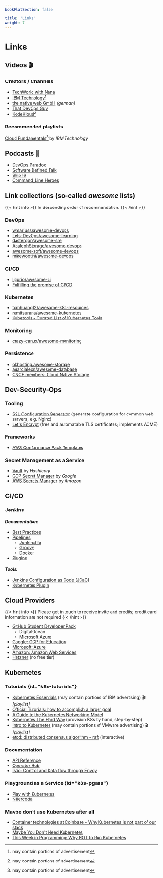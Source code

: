 ```yaml
---
bookFlatSection: false

title: 'Links'
weight: 7
---
```



Links
=====


## Videos 🎬

### Creators / Channels

* [TechWorld with Nana](https://www.youtube.com/c/TechWorldwithNana)
* [IBM Technology](https://www.youtube.com/c/IBMTechnology)[^1]
* [the native web GmbH](https://www.youtube.com/c/thenativewebGmbH) *(german)*
* [That DevOps Guy](https://www.youtube.com/c/MarcelDempers)
* [KodeKloud](https://www.youtube.com/c/KodeKloud/playlists)[^1] 

[^1]: may contain portions of advertisement


### Recommended playlists

[Cloud Fundamentals](https://www.youtube.com/playlist?list=PLOspHqNVtKAC-_ZAGresP-i0okHe5FjcJ)[^1] by *IBM Technology*


## Podcasts 🎤

* [DevOps Paradox](https://www.devopsparadox.com/)
* [Software Defined Talk](https://www.softwaredefinedtalk.com/)
* [Ship I6](https://changelog.com/shipit)
* [Command_Line Heroes](https://www.redhat.com/en/command-line-heroes)


## Link collections (so-called *awesome* lists)

{{< hint info >}}
In descending order of recommendation.
{{< /hint >}}


### DevOps

* [wmariuss/awesome-devops](https://github.com/wmariuss/awesome-devops)
* [Lets-DevOps/awesome-learning](https://github.com/Lets-DevOps/awesome-learning)
* [dastergon/awesome-sre](https://github.com/dastergon/awesome-sre)
* [AcalephStorage/awesome-devops](https://github.com/AcalephStorage/awesome-devops)
* [awesome-soft/awesome-devops](https://github.com/awesome-soft/awesome-devops)
* [mikewootini/awesome-devops](https://github.com/mikewootini/awesome-devops)


### CI/CD

* [ligurio/awesome-ci](https://github.com/ligurio/awesome-ci)
* [Fulfilling the promise of CI/CD](https://stackoverflow.blog/2021/01/19/fulfilling-the-promise-of-ci-cd/)


### Kubernetes

* [tomhuang12/awesome-k8s-resources](https://github.com/tomhuang12/awesome-k8s-resources)
* [ramitsurana/awesome-kubernetes](https://github.com/ramitsurana/awesome-kubernetes)
* [Kubetools - Curated List of Kubernetes Tools](https://dockerlabs.collabnix.com/kubernetes/kubetools/)


### Monitoring

* [crazy-canux/awesome-monitoring](https://github.com/crazy-canux/awesome-monitoring)


### Persistence

* [okhosting/awesome-storage](https://github.com/okhosting/awesome-storage)
* [agarcialeon/awesome-database](https://github.com/agarcialeon/awesome-database)
* [CNCF members: Cloud Native Storage](https://landscape.cncf.io/card-mode?category=cloud-native-storage&grouping=category)


## Dev-Security-Ops

### Tooling

* [SSL Configuration Generator](https://ssl-config.mozilla.org/) (generate configuration for common web servers, e.g. Nginx)
* [Let's Encrypt](https://letsencrypt.org/docs/) (free and automatable TLS certificates; implements ACME)


### Frameworks

* [AWS Conformance Pack Templates](https://docs.aws.amazon.com/config/latest/developerguide/conformancepack-sample-templates.html)


### Secret Management as a Service

* [Vault](https://www.vaultproject.io/) by *Hashicorp*
* [GCP Secret Manager](https://cloud.google.com/secret-manager/) by *Google*
* [AWS Secrets Manager](https://aws.amazon.com/secrets-manager/) by *Amazon*


## CI/CD

### Jenkins

#### *Documentation:*

* [Best Practices](https://wiki.jenkins.io/display/JENKINS/Jenkins+Best+Practices)
* [Pipelines](https://jenkins.io/doc/book/pipeline)
  * [Jenkinsfile](https://jenkins.io/doc/book/pipeline/jenkinsfile/)
  * [Groovy](http://docs.groovy-lang.org/next/html/documentation/)  
  * [Docker](https://jenkins.io/doc/book/pipeline/docker/)
* [Plugins](https://plugins.jenkins.io/) 

#### *Tools:*

* [Jenkins Configuration as Code (JCaC)](https://github.com/jenkinsci/configuration-as-code-plugin)
* [Kubernetes Plugin](https://github.com/jenkinsci/kubernetes-plugin#pipeline-support)


## Cloud Providers

{{< hint info >}}
Please get in touch to receive invite and credits; credit card information are not required
{{< /hint >}}

* [GitHub Student Developer Pack](https://education.github.com/pack)
    * DigitalOcean
    * Microsoft Azure
* [Google: GCP for Education](https://edu.google.com/programs/students/benefits/)
* [Microsoft: Azure](https://azure.microsoft.com/en-us/free/students/)
* [Amazon: Amazon Web Services](https://aws.amazon.com/education/awseducate/)
* [Hetzner](https://www.hetzner.com/cloud) (no free tier)


## Kubernetes

### Tutorials {id="k8s-tutorials"}

* [Kubernetes Essentials](https://www.youtube.com/playlist?list=PLOspHqNVtKABAVX4azqPIu6UfsPzSu2YN) (may contain portions of IBM advertising) 🎬 *[playlist]*
* [Official Tutorials: how to accomplish a larger goal](https://kubernetes.io/docs/tutorials/)
* [A Guide to the Kubernetes Networking Model](https://sookocheff.com/post/kubernetes/understanding-kubernetes-networking-model/)
* [Kubernetes The Hard Way](https://github.com/kelseyhightower/kubernetes-the-hard-way) (provision K8s by hand, step-by-step)
* [Intro to Kubernetes](https://www.youtube.com/playlist?list=PL7bmigfV0EqQw4WnD0wF-SRBYttCFeBbF) (may contain portions of VMware advertising) 🎬 *[playlist]*
* [etcd: distributed consensus algorithm - raft](http://thesecretlivesofdata.com/raft/) (interactive)


### Documentation

* [API Reference](https://kubernetes.io/docs/reference/#api-reference)
* [Operator Hub](https://operatorhub.io/)
* [Istio: Control and Data flow through Envoy](https://github.com/istio/istio/wiki/Control-and-Data-flow-through-Envoy)


### Playground as a Service {id="k8s-pgaas"}

* [Play with Kubernetes](https://labs.play-with-k8s.com)
* [Killercoda](https://killercoda.com/kubernetes)


### Maybe don't use Kubernetes after all

* [Container technologies at Coinbase - Why Kubernetes is not part of our stack](https://blog.coinbase.com/container-technologies-at-coinbase-d4ae118dcb6c)
* [Maybe You Don't Need Kubernetes](https://endler.dev/2019/maybe-you-dont-need-kubernetes/)
* [This Week in Programming: Why NOT to Run Kubernetes](https://thenewstack.io/this-week-in-programming-why-not-to-run-kubernetes/)
